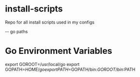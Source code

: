 # install-scripts
Repo for all install scripts used in my configs

-- go paths
# Go Environment Variables
export GOROOT=/usr/local/go
export GOPATH=$HOME/go
export PATH=$GOPATH/bin:$GOROOT/bin:$PATH
